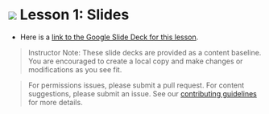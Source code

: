 
# ![](https://ga-dash.s3.amazonaws.com/production/assets/logo-9f88ae6c9c3871690e33280fcf557f33.png) Lesson 1: Slides
- Here is a [link to the Google Slide Deck for this lesson](https://docs.google.com/presentation/d/1gOwpwYMvErFGxhobKmUp6WkZ9xAc54xGh8C2UVdC9IM/edit?usp=sharing).

> Instructor Note: These slide decks are provided as a content baseline. You are encouraged to create a local copy and make changes or modifications as you see fit.

> For permissions issues, please submit a pull request. For content suggestions, please submit an issue. See our [contributing guidelines](../../../../contributing.md) for more details.
